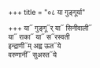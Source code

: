+++
title = "०८ या गुङ्गूर्या"

+++
या᳓ गुङ्गू᳓र् या᳓ सिनीवाली᳓  
या᳓ राका᳓ या᳓ स᳓रस्वती  
इन्द्राणी᳓म् अह्व ऊत᳓ये  
वरुणानीं᳓ सुअस्त᳓ये